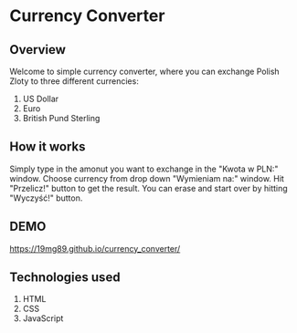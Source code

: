 # Currency Converter 
## Overview 
Welcome to simple currency converter, where you can exchange Polish Zloty to three different currencies: 
1. US Dollar
2. Euro
3. British Pund Sterling
## How it works
Simply type in the amonut you want to exchange in the "Kwota w PLN:" window. 
Choose currency from drop down "Wymieniam na:" window. 
Hit "Przelicz!" button to get the result. 
You can erase and start over by hitting "Wyczyść!" button. 
## DEMO 
https://19mg89.github.io/currency_converter/
## Technologies used
1. HTML
2. CSS
3. JavaScript 
